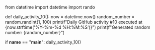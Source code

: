 from datetime import datetime
import rando

def daily_activity_10():
    now = datetime.now()
    random_number = random.randint(1, 100)
    print(f"Daily GitHub activity #10 executed at {now.strftime('%Y-%m-%d %H:%M:%S')}")
    print(f"Generated random number: {random_number}")

if __name__ == "__main__":
    daily_activity_10()
